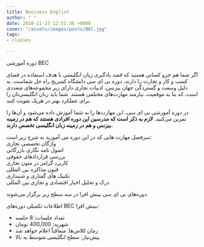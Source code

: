 ```yaml
---
title: Business English
author: " "
date: 2018-11-23 12:51:36 +0000
cover: "/assets/images/posts/BEC.jpg"
tags:
- classes

---
```

دوره آموزشی BEC

اگر شما هم جزو کسانی هستید که قصد یادگیری زبان انگلیسی با هدف استفاده در فضای کسب و کار و تجارت را دارند، دوره بی ای سی دانشگاه کمبریج راه حل شماست. به دلیل وسعت و گستردگی جهان بیزنس، ادبیات تجاری دارای زیر مجموعه‌های متعددی است، که بنا به موقعیت‌، نیازمند مهارت‌های مختلفی هستند. شما باید زبان انگلیسی‌تان را برای عملکرد بهتر در هریک تقویت کنید.

در دوره آموزشی بی ای سی،  این مهارت‌ها را به شما آموزش داده می‌شود و آن‌ها را تمرین می‌کنید. **لازم به ذکر است که مدرسین این دوره افرادی هستند که هم در زمینه بیزنس و هم در زمینه زبان انگلیسی تخصص دارند.**

سرفصل مهارت هایی که در این دوره می آموزید به شرح زیر است:  
واژگان تخصصی تجاری  
اصول نامه نگاری بازرگانی  
بررسی قراردادهای حقوقی  
کاربرد گرامر در متون تجاری  
فنون مذاکره بین المللی  
تکنیک های گفتاری و شنیداری  
درک و تحلیل اخبار اقتصادی و تجاری بین المللی

دوره‌های بی ای سی بینش افزا در سه سطح زیر برگزار می‌شوند.

اطلاعات تکمیلی دوره‌های BEC بینش افزا:

* تعداد جلسات: 8 جلسه
* شهریه: 400,000 تومان
* زمان کلاس‌ها: متعاقباً اعلام خواهد شد
* پیش‌نیاز: سطح انگلیسی متوسط به بالا